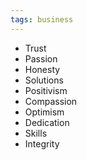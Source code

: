 ```yaml
---
tags: business
---
```

- Trust
- Passion
- Honesty
- Solutions
- Positivism
- Compassion
- Optimism
- Dedication
- Skills
- Integrity
